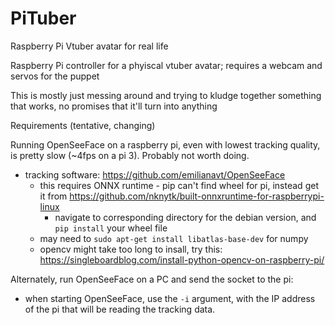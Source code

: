 # PiTuber
Raspberry Pi Vtuber avatar for real life

Raspberry Pi controller for a phyiscal vtuber avatar; requires a webcam and servos for the puppet

This is mostly just messing around and trying to kludge together something that works, no promises that it'll turn into anything

Requirements (tentative, changing)

Running OpenSeeFace on a raspberry pi, even with lowest tracking quality, is pretty slow (~4fps on a pi 3). Probably not worth doing.
- tracking software: https://github.com/emilianavt/OpenSeeFace
  - this requires ONNX runtime - pip can't find wheel for pi, instead get it from https://github.com/nknytk/built-onnxruntime-for-raspberrypi-linux
    - navigate to corresponding directory for the debian version, and `pip install` your wheel file
  - may need to `sudo apt-get install libatlas-base-dev` for numpy
  - opencv might take too long to insall, try this: https://singleboardblog.com/install-python-opencv-on-raspberry-pi/

Alternately, run OpenSeeFace on a PC and send the socket to the pi:
- when starting OpenSeeFace, use the `-i` argument, with the IP address of the pi that will be reading the tracking data.